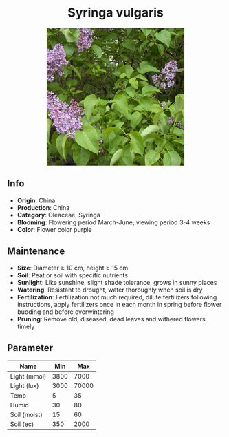 <h1 align='center'>Syringa vulgaris</h1>
<p align="center">
    <img 
        align='center'
        width='320'
        src="../images/syringa vulgaris.png" 
        alt='Syringa vulgaris' />
</p>

## Info

 - **Origin**: China
 - **Production**: China
 - **Category**: Oleaceae, Syringa
 - **Blooming**: Flowering period March-June, viewing period 3-4 weeks
 - **Color**: Flower color purple

## Maintenance

 - **Size**: Diameter ≥ 10 cm, height ≥ 15 cm
 - **Soil**: Peat or soil with specific nutrients
 - **Sunlight**: Like sunshine, slight shade tolerance, grows in sunny places
 - **Watering**: Resistant to drought, water thoroughly when soil is dry
 - **Fertilization**: Fertilization not much required, dilute fertilizers following instructions, apply fertilizers once in each month in spring before flower budding and before overwintering
 - **Pruning**: Remove old, diseased, dead leaves and withered flowers timely

## Parameter

| Name         | Min  | Max   |
|--------------|------|-------|
| Light (mmol) | 3800 | 7000  |
| Light (lux)  | 3000 | 70000 |
| Temp         | 5    | 35    |
| Humid        | 30   | 80    |
| Soil (moist) | 15   | 60    |
| Soil (ec)    | 350  | 2000  |